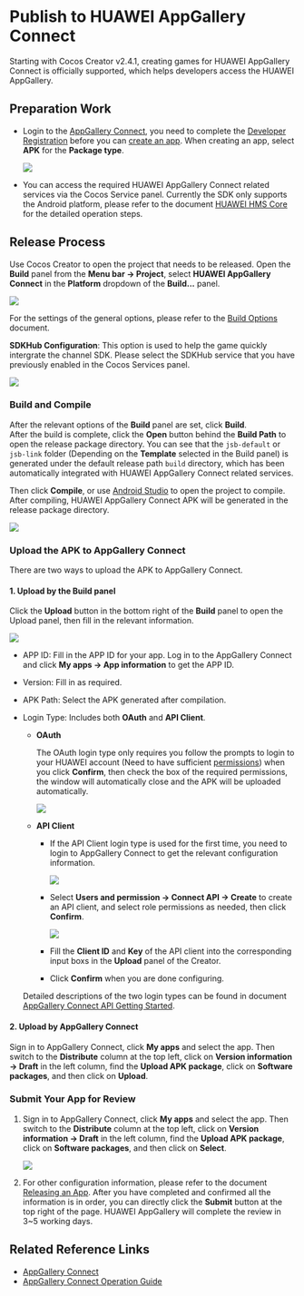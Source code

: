 # Publish to HUAWEI AppGallery Connect

Starting with Cocos Creator v2.4.1, creating games for HUAWEI AppGallery Connect is officially supported, which helps developers access the HUAWEI AppGallery.

## Preparation Work

- Login to the [AppGallery Connect](https://developer.huawei.com/consumer/en/service/josp/agc/index.html), you need to complete the [Developer Registration](https://developer.huawei.com/consumer/en/doc/start/10104) before you can [create an app](https://developer.huawei.com/consumer/en/doc/distribution/app/agc-create_app). When creating an app, select **APK** for the **Package type**.

  ![](./publish-huawei-agc/app-info.png)

- You can access the required HUAWEI AppGallery Connect related services via the Cocos Service panel. Currently the SDK only supports the Android platform, please refer to the document [HUAWEI HMS Core](../cocos-service/sdkhub-plugins/sdkhub-hms.md) for the detailed operation steps.

## Release Process

Use Cocos Creator to open the project that needs to be released. Open the **Build** panel from the **Menu bar -> Project**, select **HUAWEI AppGallery Connect** in the **Platform** dropdown of the **Build...** panel.

![](./publish-huawei-agc/agc-builder.png)

For the settings of the general options, please refer to the [Build Options](publish-native.md#build-options) document.

**SDKHub Configuration**: This option is used to help the game quickly intergrate the channel SDK. Please select the SDKHub service that you have previously enabled in the Cocos Services panel.

  ![](./publish-huawei-agc/sdkhub.png)

### Build and Compile

After the relevant options of the **Build** panel are set, click **Build**.<br>
After the build is complete, click the **Open** button behind the **Build Path** to open the release package directory. You can see that the `jsb-default` or `jsb-link` folder (Depending on the **Template** selected in the Build panel) is generated under the default release path `build` directory, which has been automatically integrated with HUAWEI AppGallery Connect related services.

Then click **Compile**, or use [Android Studio](publish-native.md#use-an-native-project) to open the project to compile. After compiling, HUAWEI AppGallery Connect APK will be generated in the release package directory.

![](./publish-huawei-agc/apk.png)

### Upload the APK to AppGallery Connect

There are two ways to upload the APK to AppGallery Connect.

#### 1. Upload by the Build panel

Click the **Upload** button in the bottom right of the **Build** panel to open the Upload panel, then fill in the relevant information.

![](./publish-huawei-agc/agc-upload-panel.png)

- APP ID: Fill in the APP ID for your app. Log in to the AppGallery Connect and click **My apps -> App information** to get the APP ID.

- Version: Fill in as required.

- APK Path: Select the APK generated after compilation.

- Login Type: Includes both **OAuth** and **API Client**.

  - **OAuth**

    The OAuth login type only requires you follow the prompts to login to your HUAWEI account (Need to have sufficient [permissions](https://developer.huawei.com/consumer/en/doc/distribution/app/agc-team_account_mgt#appendix)) when you click **Confirm**, then check the box of the required permissions, the window will automatically close and the APK will be uploaded automatically.

    ![](./publish-huawei-agc/upload-oauth.png)

  - **API Client**

    - If the API Client login type is used for the first time, you need to login to AppGallery Connect to get the relevant configuration information.

      ![](./publish-huawei-agc/upload-api.png)

    - Select **Users and permission -> Connect API -> Create** to create an API client, and select role permissions as needed, then click **Confirm**.

      ![](./publish-huawei-agc/create-api-key.png)

    - Fill the **Client ID** and **Key** of the API client into the corresponding input boxs in the **Upload** panel of the Creator.

    - Click **Confirm** when you are done configuring.

  Detailed descriptions of the two login types can be found in document [AppGallery Connect API Getting Started](https://developer.huawei.com/consumer/en/doc/development/AppGallery-connect-Guides/agcapi-getstarted).

#### 2. Upload by AppGallery Connect

Sign in to AppGallery Connect, click **My apps** and select the app. Then switch to the **Distribute** column at the top left, click on **Version information -> Draft** in the left column, find the **Upload APK package**, click on **Software packages**, and then click on **Upload**.

### Submit Your App for Review

1. Sign in to AppGallery Connect, click **My apps** and select the app. Then switch to the **Distribute** column at the top left, click on **Version information -> Draft** in the left column, find the **Upload APK package**, click on **Software packages**, and then click on **Select**.

    ![](./publish-huawei-agc/apk-list.png)

2. For other configuration information, please refer to the document [Releasing an App](https://developer.huawei.com/consumer/en/doc/distribution/app/agc-release_app). After you have completed and confirmed all the information is in order, you can directly click the **Submit** button at the top right of the page. HUAWEI AppGallery will complete the review in 3~5 working days.

## Related Reference Links

- [AppGallery Connect](https://developer.huawei.com/consumer/en/service/josp/agc/index.html)
- [AppGallery Connect Operation Guide](https://developer.huawei.com/consumer/en/doc/distribution/app/agc-create_app)

